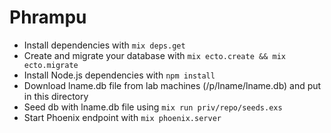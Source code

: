 # Phrampu

* Install dependencies with `mix deps.get`
* Create and migrate your database with `mix ecto.create && mix ecto.migrate`
* Install Node.js dependencies with `npm install`
* Download lname.db file from lab machines (/p/lname/lname.db) and put in this directory
* Seed db with lname.db file using `mix run priv/repo/seeds.exs`
* Start Phoenix endpoint with `mix phoenix.server`

